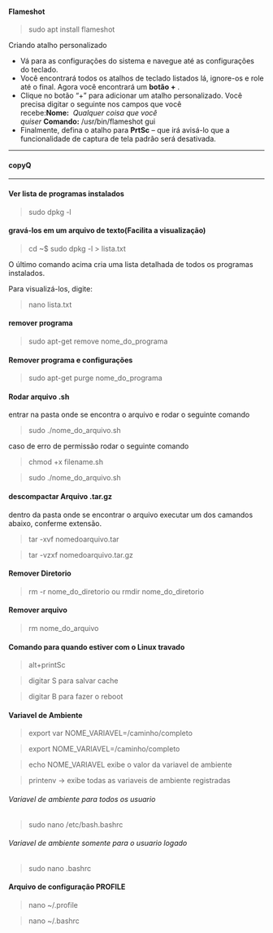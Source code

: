 #### Flameshot

> sudo apt install flameshot

Criando atalho personalizado

- Vá para as configurações do sistema e navegue até as configurações do teclado.
- Você encontrará todos os atalhos de teclado listados lá, ignore-os e role até o final. Agora você encontrará um **botão +** .
- Clique no botão “+” para adicionar um atalho personalizado. Você precisa digitar o seguinte nos campos que você recebe:**Nome:**  *Qualquer coisa que você quiser* **Comando:** /usr/bin/flameshot gui
- Finalmente, defina o atalho para **PrtSc** – que irá avisá-lo que a funcionalidade de captura de tela padrão será desativada.

----------------------------------------------------------------------------------------------------------------------------
#### copyQ 


----------------------------------------------------------------------------------------------------------------------------
####  Ver lista de programas instalados

> sudo dpkg -l

#### gravá-los em um arquivo de texto(Facilita a visualização)

> cd ~$ sudo dpkg -l > lista.txt

O último comando acima cria uma lista detalhada de todos os programas instalados.

Para visualizá-los, digite:

> nano lista.txt

#### remover programa

> sudo apt-get remove nome_do_programa

#### Remover programa e configurações

> sudo apt-get purge nome_do_programa

#### Rodar arquivo .sh

entrar na pasta onde se encontra o arquivo e rodar o seguinte comando

> sudo ./nome_do_arquivo.sh

caso de erro de permissão rodar o seguinte comando

> chmod +x filename.sh

> sudo ./nome_do_arquivo.sh

#### descompactar Arquivo .tar.gz

dentro da pasta onde se encontrar o arquivo executar um dos camandos abaixo, conferme extensão.

> tar -xvf nomedoarquivo.tar

> tar -vzxf nomedoarquivo.tar.gz

#### Remover Diretorio

> rm -r nome_do_diretorio
ou
> rmdir nome_do_diretorio

#### Remover arquivo

> rm nome_do_arquivo

#### Comando para quando estiver com o Linux travado

> alt+printSc

> digitar S para salvar cache

> digitar B para fazer o reboot

#### Variavel de Ambiente
> export var NOME_VARIAVEL=/caminho/completo

> export NOME_VARIAVEL=/caminho/completo

> echo NOME_VARIAVEL exibe o valor da variavel de ambiente

> printenv -> exibe todas as variaveis de ambiente registradas

###### Variavel de ambiente para todos os usuario


> sudo nano /etc/bash.bashrc


###### Variavel de ambiente somente para o usuario logado


> sudo nano .bashrc

#### Arquivo de configuração PROFILE
> nano ~/.profile

> nano ~/.bashrc
